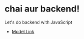# chai aur backend!
Let's do backend with JavaScript
- [Model Link](https://app.eraser.io/workspace/YtPqZ1VogxGy1jzIDkzj)
